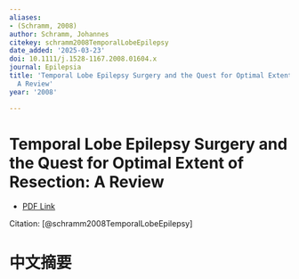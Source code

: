 ```yaml
---
aliases:
- (Schramm, 2008)
author: Schramm, Johannes
citekey: schramm2008TemporalLobeEpilepsy
date_added: '2025-03-23'
doi: 10.1111/j.1528-1167.2008.01604.x
journal: Epilepsia
title: 'Temporal Lobe Epilepsy Surgery and the Quest for Optimal Extent of Resection:
  A Review'
year: '2008'

---
```

# Temporal Lobe Epilepsy Surgery and the Quest for Optimal Extent of Resection: A Review
- [PDF Link](zotero://open-pdf/library/items/7LFYNG8P)

Citation: [@schramm2008TemporalLobeEpilepsy]

# 中文摘要

